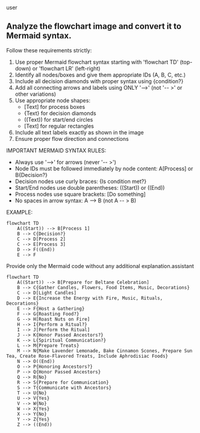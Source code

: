 user

## Analyze the flowchart image and convert it to Mermaid syntax.

Follow these requirements strictly:

1. Use proper Mermaid flowchart syntax starting with 'flowchart TD' (top-down) or 'flowchart LR' (left-right)
2. Identify all nodes/boxes and give them appropriate IDs (A, B, C, etc.)
3. Include all decision diamonds with proper syntax using {condition?}
4. Add all connecting arrows and labels using ONLY '-->' (not '-- >' or other variations)
5. Use appropriate node shapes:
   - [Text] for process boxes
   - {Text} for decision diamonds  
   - ((Text)) for start/end circles
   - [Text] for regular rectangles
6. Include all text labels exactly as shown in the image
7. Ensure proper flow direction and connections

IMPORTANT MERMAID SYNTAX RULES:
- Always use '-->' for arrows (never '-- >')
- Node IDs must be followed immediately by node content: A[Process] or B{Decision?}
- Decision nodes use curly braces: {Is condition met?}
- Start/End nodes use double parentheses: ((Start)) or ((End))
- Process nodes use square brackets: [Do something]
- No spaces in arrow syntax: A --> B (not A -- > B)

EXAMPLE:
```mermaid
flowchart TD
    A((Start)) --> B[Process 1]
    B --> C{Decision?}
    C --> D[Process 2]
    C --> E[Process 3]
    D --> F((End))
    E --> F
```

Provide only the Mermaid code without any additional explanation.assistant

```mermaid
flowchart TD
    A((Start)) --> B[Prepare for Beltane Celebration]
    B --> C{Gather Candles, Flowers, Food Items, Music, Decorations}
    C --> D[Light Candles]
    D --> E{Increase the Energy with Fire, Music, Rituals, Decorations}
    E --> F{Host a Gathering}
    F --> G{Roasting Food?}
    G --> H[Roast Nuts on Fire]
    H --> I{Perform a Ritual?}
    I --> J[Perform the Ritual]
    J --> K{Honor Passed Ancestors?}
    K --> L{Spiritual Communication?}
    L --> M{Prepare Treats}
    M --> N{Make Lavender Lemonade, Bake Cinnamon Scones, Prepare Sun Tea, Create Rose-Flavored Treats, Include Aphrodisiac Foods}
    N --> O((End))
    O --> P{Honoring Ancestors?}
    P --> Q{Honor Passed Ancestors}
    Q --> R{No}
    R --> S{Prepare for Communication}
    S --> T{Communicate with Ancestors}
    T --> U{No}
    U --> V{Yes}
    V --> W{No}
    W --> X{Yes}
    X --> Y{No}
    Y --> Z{Yes}
    Z --> ((End))
```
